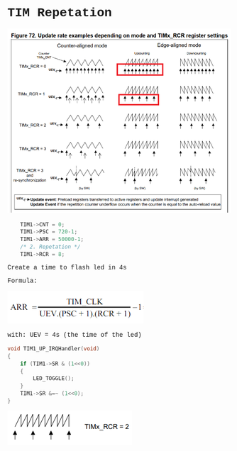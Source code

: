 <span style="font-family: Courier New">

# TIM Repetation

![image info](./Image/time_repetation.png)

```c
	TIM1->CNT = 0;
	TIM1->PSC = 720-1;
	TIM1->ARR = 50000-1;
	/* 2. Repetation */
	TIM1->RCR = 8;
```

Create a time to flash led in 4s

Formula: 

![image info](./Image/formula.png)

with: UEV = 4s (the time of the led)

```c
void TIM1_UP_IRQHandler(void)
{
	if (TIM1->SR & (1<<0))
	{
		LED_TOGGLE();
	}
	TIM1->SR &=~ (1<<0);
}
```
![image info](./Image/update_event.png)